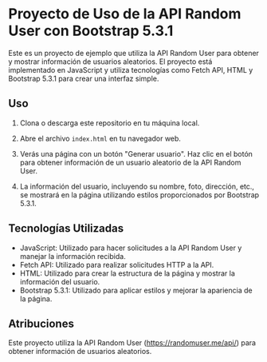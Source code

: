 # Proyecto de Uso de la API Random User con Bootstrap 5.3.1

Este es un proyecto de ejemplo que utiliza la API Random User para obtener y mostrar información de usuarios aleatorios. El proyecto está implementado en JavaScript y utiliza tecnologías como Fetch API, HTML y Bootstrap 5.3.1 para crear una interfaz simple.

## Uso

1. Clona o descarga este repositorio en tu máquina local.

2. Abre el archivo `index.html` en tu navegador web.

3. Verás una página con un botón "Generar usuario". Haz clic en el botón para obtener información de un usuario aleatorio de la API Random User.

4. La información del usuario, incluyendo su nombre, foto, dirección, etc., se mostrará en la página utilizando estilos proporcionados por Bootstrap 5.3.1.

## Tecnologías Utilizadas

- JavaScript: Utilizado para hacer solicitudes a la API Random User y manejar la información recibida.
- Fetch API: Utilizado para realizar solicitudes HTTP a la API.
- HTML: Utilizado para crear la estructura de la página y mostrar la información del usuario.
- Bootstrap 5.3.1: Utilizado para aplicar estilos y mejorar la apariencia de la página.

## Atribuciones

Este proyecto utiliza la API Random User (https://randomuser.me/api/) para obtener información de usuarios aleatorios.



